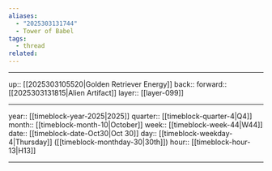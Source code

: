 ```yaml
---
aliases:
  - "2025303131744"
  - Tower of Babel
tags:
  - thread
related:
---
```




***

up:: [[2025303105520|Golden Retriever Energy]]
back:: 
forward:: [[2025303131815|Alien Artifact]]
layer:: [[layer-099]]

***

year:: [[timeblock-year-2025|2025]]
quarter:: [[timeblock-quarter-4|Q4]]
month:: [[timeblock-month-10|October]]
week:: [[timeblock-week-44|W44]]
date:: [[timeblock-date-Oct30|Oct 30]]
day:: [[timeblock-weekday-4|Thursday]] ([[timeblock-monthday-30|30th]])
hour:: [[timeblock-hour-13|H13]]

***
